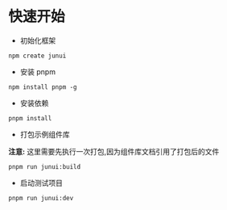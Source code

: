# 快速开始

- 初始化框架

```
npm create junui
```

- 安装 pnpm

```
npm install pnpm -g
```

- 安装依赖

```
pnpm install
```

- 打包示例组件库

**注意:** 这里需要先执行一次打包,因为组件库文档引用了打包后的文件

```
pnpm run junui:build
```

- 启动测试项目

```
pnpm run junui:dev
```